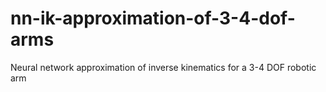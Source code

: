# nn-ik-approximation-of-3-4-dof-arms
Neural network approximation of inverse kinematics for a 3-4 DOF robotic arm
